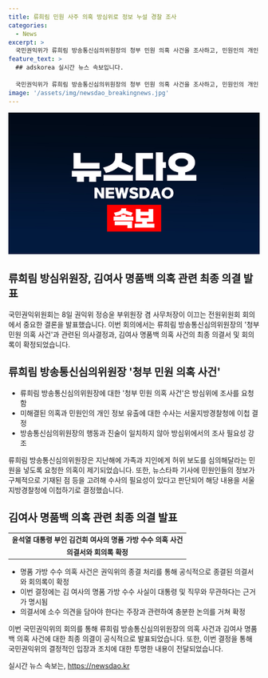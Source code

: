 ```yaml
---
title: 류희림 민원 사주 의혹 방심위로 정보 누설 경찰 조사
categories:
  - News
excerpt: >
  국민권익위가 류희림 방송통신심의위원장의 청부 민원 의혹 사건을 조사하고, 민원인의 개인 정보 유출 의혹에 대해 서울경찰청에 이를 이첩하기로 했다. 방심위원장의 사적 이해관계자 신고 회피 의무 위반 여부에 대한 결정을 내리지 못한 상황에서, 권익위는 해당 내용을 방심위에 송부하기로 결정했다. 류희림 방심위원장은 이전에 공직자의 이해충돌방지법 위반 혐의로 검찰에 이첩된 바 있으며, 이에 대한 조사가 아직 완료되지 않았다. 권익위는 또한 윤석열 대통령 부인 김건희 여사의 명품 가방 수수 의혹 사건을 종결 처리한 의결서를 확정했다.
feature_text: >
  ## adskorea 실시간 뉴스 속보입니다.

  국민권익위가 류희림 방송통신심의위원장의 청부 민원 의혹 사건을 조사하고, 민원인의 개인 정보 유출 의혹에 대해 서울경찰청에 이를 이첩하기로 했다. 방심위원장의 사적 이해관계자 신고 회피 의무 위반 여부에 대한 결정을 내리지 못한 상황에서, 권익위는 해당 내용을 방심위에 송부하기로 결정했다. 류희림 방심위원장은 이전에 공직자의 이해충돌방지법 위반 혐의로 검찰에 이첩된 바 있으며, 이에 대한 조사가 아직 완료되지 않았다. 권익위는 또한 윤석열 대통령 부인 김건희 여사의 명품 가방 수수 의혹 사건을 종결 처리한 의결서를 확정했다.
image: '/assets/img/newsdao_breakingnews.jpg'
---
```


<p><img src="/assets/img/newsdao_breakingnews.jpg" alt="adskorea 속보" /></p>

<h2>류희림 방심위원장, 김여사 명품백 의혹 관련 최종 의결 발표</h2>

<p data-ke-size="size16">국민권익위원회는 8일 권익위 정승윤 부위원장 겸 사무처장이 이끄는 전원위원회 회의에서 중요한 결론을 발표했습니다. 이번 회의에서는 류희림 방송통신심의위원장의 '청부 민원 의혹 사건'과 관련된 의사결정과, 김여사 명품백 의혹 사건의 최종 의결서 및 회의록이 확정되었습니다.</p>

<h2 data-ke-size="size26">류희림 방송통신심의위원장 '청부 민원 의혹 사건'</h2>

<ul>
  <li>류희림 방송통신심의위원장에 대한 '청부 민원 의혹 사건'은 방심위에 조사를 요청함</li>
  <li>미해결된 의혹과 민원인의 개인 정보 유출에 대한 수사는 서울지방경찰청에 이첩 결정</li>
  <li>방송통신심의위원장의 행동과 진술이 일치하지 않아 방심위에서의 조사 필요성 강조</li>
</ul>

<p data-ke-size="size16">류희림 방송통신심의위원장은 지난해에 가족과 지인에게 허위 보도를 심의해달라는 민원을 넣도록 요청한 의혹이 제기되었습니다. 또한, 뉴스타파 기사에 민원인들의 정보가 구체적으로 기재된 점 등을 고려해 수사의 필요성이 있다고 판단되어 해당 내용을 서울지방경찰청에 이첩하기로 결정했습니다.</p>

<h2 data-ke-size="size26">김여사 명품백 의혹 관련 최종 의결 발표</h2>

<table>
  <tr>
    <td style="text-align: center; height: 17px;"><b>윤석열 대통령 부인 김건희 여사의 명품 가방 수수 의혹 사건</b></td>
  </tr>
  <tr>
    <td style="text-align: center; height: 17px;"><b>의결서와 회의록 확정</b></td>
  </tr>
</table>

<ul>
  <li>명품 가방 수수 의혹 사건은 권익위의 종결 처리를 통해 공식적으로 종결된 의결서와 회의록이 확정</li>
  <li>이번 결정에는 김 여사의 명품 가방 수수 사실이 대통령 및 직무와 무관하다는 근거가 명시됨</li>
  <li>의결서에 소수 의견을 담아야 한다는 주장과 관련하여 충분한 논의를 거쳐 확정</li>
</ul>

<p data-ke-size="size16">이번 국민권익위의 회의를 통해 류희림 방송통신심의위원장의 의혹 사건과 김여사 명품백 의혹 사건에 대한 최종 의결이 공식적으로 발표되었습니다. 또한, 이번 결정을 통해 국민권익위의 결정적인 입장과 조치에 대한 투명한 내용이 전달되었습니다.</p>
실시간 뉴스 속보는, <a href="https://newsdao.kr" rel="dofollow">https://newsdao.kr</a>


